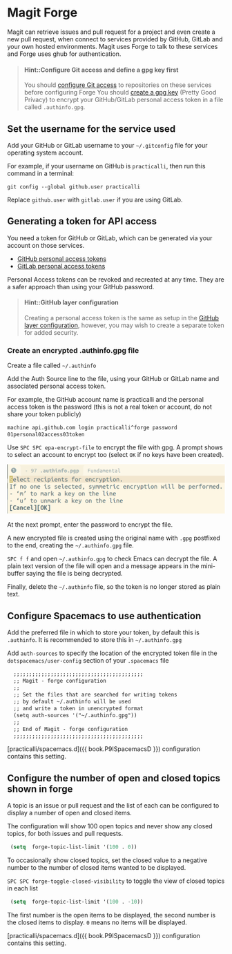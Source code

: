 # Magit Forge
Magit can retrieve issues and pull request for a project and even create a new pull request, when connect to services provided by GitHub, GitLab and your own hosted environments.  Magit uses Forge to talk to these services and Forge uses ghub for authentication.

> #### Hint::Configure Git access and define a gpg key first
> You should [configure Git access](git-configuration.html) to repositories on these services before configuring Forge
> You should [create a gpg key](encryption/create-gpg-key.md) (Pretty Good Privacy) to encrypt your GitHub/GitLab personal access token in a file called `.authinfo.gpg`.

## Set the username for the service used
Add your GitHub or GitLab username to your `~/.gitconfig` file for your operating system account.

For example, if your username on GitHub is `practicalli`, then run this command in a terminal:

```shell
git config --global github.user practicalli
```
Replace `github.user` with `gitlab.user` if you are using GitLab.


## Generating a token for API access
You need a token for GitHub or GitLab, which can be generated via your account on those services.
* [GitHub personal access tokens](https://github.com/settings/tokens)
* [GitLab personal access tokens](https://gitlab.com/profile/personal_access_tokens)

Personal Access tokens can be revoked and recreated at any time.  They are a safer approach than using your GitHub password.

> #### Hint::GitHub layer configuration
> Creating a personal access token is the same as setup in the [GitHub layer configuration](github-configuration.md), however, you may wish to create a separate token for added security.


### Create an encrypted .authinfo.gpg file
Create a file called `~/.authinfo`

Add the Auth Source line to the file, using your GitHub or GitLab name and associated personal access token.

For example, the GitHub account name is practicalli and the personal access token is the password (this is not a real token or account, do not share your token publicly)
```
machine api.github.com login practicalli^forge password 01personal02access03token
```

Use `SPC SPC epa-encrypt-file` to encrypt the file with gpg.  A prompt shows to select an account to encrypt too (select `OK` if no keys have been created).

![Spacemacs - Magit Forge - epa-encrypt-file - select account](/images/spacemacs-magit-forge-pgp-encrypt-authinfo-pgp.png)

At the next prompt, enter the password to encrypt the file.

A new encrypted file is created using the original name with `.gpg` postfixed to the end, creating the  `~/.authinfo.gpg` file.

`SPC f f` and open `~/.authinfo.gpg` to check Emacs can decrypt the file.  A plain text version of the file will open and a message appears in the mini-buffer saying the file is being decrypted.

Finally, delete the `~/.authinfo` file, so the token is no longer stored as plain text.


## Configure Spacemacs to use authentication
Add the preferred file in which to store your token, by default this is `.authinfo`.  It is recommended to store this in `~/.authinfo.gpg`

Add `auth-sources` to specify the location of the encrypted token file in the `dotspacemacs/user-config` section of your `.spacemacs` file
```elisp
  ;;;;;;;;;;;;;;;;;;;;;;;;;;;;;;;;;;;;;;;;;;
  ;; Magit - forge configuration
  ;;
  ;; Set the files that are searched for writing tokens
  ;; by default ~/.authinfo will be used
  ;; and write a token in unencrypted format
  (setq auth-sources '("~/.authinfo.gpg"))
  ;;
  ;; End of Magit - forge configuration
  ;;;;;;;;;;;;;;;;;;;;;;;;;;;;;;;;;;;;;;;;;;
```

[practicalli/spacemacs.d]({{ book.P9ISpacemacsD }}) configuration contains this setting.


## Configure the number of open and closed topics shown in forge
A topic is an issue or pull request and the list of each can be configured to display a number of open and closed items.

The configuration will show 100 open topics and never show any closed topics, for both issues and pull requests.

```lisp
 (setq  forge-topic-list-limit '(100 . 0))
```

To occasionally show closed topics, set the closed value to a negative number to the number of closed items wanted to be displayed.

`SPC SPC forge-toggle-closed-visibility` to toggle the view of closed topics in each list
```lisp
 (setq  forge-topic-list-limit '(100 . -10))
```




The first number is the open items to be displayed, the second number is the closed items to display.  `0` means no items will be displayed.

[practicalli/spacemacs.d]({{ book.P9ISpacemacsD }}) configuration contains this setting.
